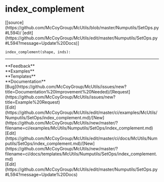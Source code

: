 # <a id="McUtils.Numputils.SetOps.index_complement">index_complement</a>
<div class="docs-source-link" markdown="1">
[[source](https://github.com/McCoyGroup/McUtils/blob/master/Numputils/SetOps.py#L594)/
[edit](https://github.com/McCoyGroup/McUtils/edit/master/Numputils/SetOps.py#L594?message=Update%20Docs)]
</div>

```python
index_complement(shape, inds): 
```













---


<div markdown="1" class="text-secondary">
<div class="container">
  <div class="row">
   <div class="col" markdown="1">
**Feedback**   
</div>
   <div class="col" markdown="1">
**Examples**   
</div>
   <div class="col" markdown="1">
**Templates**   
</div>
   <div class="col" markdown="1">
**Documentation**   
</div>
   <div class="col" markdown="1">
   
</div>
   <div class="col" markdown="1">
   
</div>
   <div class="col" markdown="1">
   
</div>
</div>
  <div class="row">
   <div class="col" markdown="1">
[Bug](https://github.com/McCoyGroup/McUtils/issues/new?title=Documentation%20Improvement%20Needed)/[Request](https://github.com/McCoyGroup/McUtils/issues/new?title=Example%20Request)   
</div>
   <div class="col" markdown="1">
[Edit](https://github.com/McCoyGroup/McUtils/edit/master/ci/examples/McUtils/Numputils/SetOps/index_complement.md)/[New](https://github.com/McCoyGroup/McUtils/new/master/?filename=ci/examples/McUtils/Numputils/SetOps/index_complement.md)   
</div>
   <div class="col" markdown="1">
[Edit](https://github.com/McCoyGroup/McUtils/edit/master/ci/docs/McUtils/Numputils/SetOps/index_complement.md)/[New](https://github.com/McCoyGroup/McUtils/new/master/?filename=ci/docs/templates/McUtils/Numputils/SetOps/index_complement.md)   
</div>
   <div class="col" markdown="1">
[Edit](https://github.com/McCoyGroup/McUtils/edit/master/Numputils/SetOps.py#L594?message=Update%20Docs)   
</div>
   <div class="col" markdown="1">
   
</div>
   <div class="col" markdown="1">
   
</div>
   <div class="col" markdown="1">
   
</div>
</div>
</div>
</div>